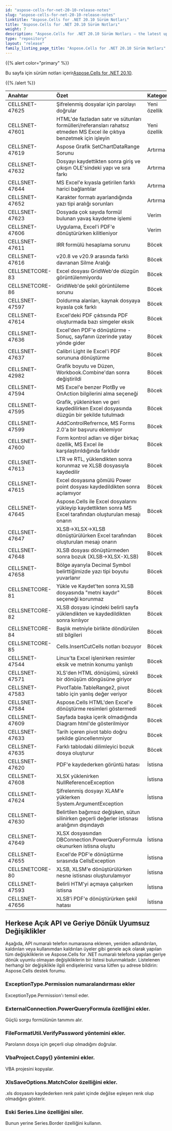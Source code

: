 ```yaml
---
id: "aspose-cells-for-net-20-10-release-notes"
slug: "aspose-cells-for-net-20-10-release-notes"
linktitle: "Aspose.Cells for .NET 20.10 Sürüm Notları"
title: "Aspose.Cells for .NET 20.10 Sürüm Notları"
weight: 7
description: "Aspose.Cells for .NET 20.10 Sürüm Notları – the latest updates and fixes."
type: "repository"
layout: "release"
family_listing_page_title: "Aspose.Cells for .NET 20.10 Sürüm Notları"
---
```

{{% alert color="primary" %}}

 Bu sayfa için sürüm notları içerir[Aspose.Cells for .NET 20.10](https://www.nuget.org/packages/Aspose.Cells/20.10.0).

{{% /alert %}}

|**Anahtar**|**Özet**|**Kategori**|
|:- |:- |:- |
|CELLSNET-47625|Şifrelenmiş dosyalar için parolayı doğrular|Yeni özellik|
|CELLSNET-47601|HTML'de fazladan satır ve sütunları formülleri/referansları rahatsız etmeden MS Excel ile çıktıya benzetmek için işleyin|Yeni özellik|
|CELLSNET-47619|Aspose Grafik SetChartDataRange Sorunu|Artırma|
|CELLSNET-47632|Dosyayı kaydettikten sonra giriş ve çıkışın OLE'sindeki yapı ve sıra farkı|Artırma|
|CELLSNET-47644|MS Excel'e kıyasla getirilen farklı harici bağlantılar|Artırma|
|CELLSNET-47652|Karakter formatı ayarlandığında yazı tipi aralığı sorunları|Artırma|
|CELLSNET-47623|Dosyada çok sayıda formül bulunan yavaş kaydetme işlemi|Verim|
|CELLSNET-47606|Uygulama, Excel'i PDF'e dönüştürürken kilitleniyor|Verim|
|CELLSNET-47611|IRR formülü hesaplama sorunu|Böcek|
|CELLSNET-47616|v20.8 ve v20.9 arasında farklı davranan Silme Aralığı|Böcek|
|CELLSNETCORE-83|Excel dosyası GridWeb'de düzgün görüntülenmiyordu|Böcek|
|CELLSNETCORE-86|GridWeb'de şekil görüntüleme sorunu|Böcek|
|CELLSNET-47597|Doldurma alanları, kaynak dosyaya kıyasla çok farklı|Böcek|
|CELLSNET-47614|Excel'deki PDF çıktısında PDF oluşturmada bazı simgeler eksik|Böcek|
|CELLSNET-47636|Excel'den PDF'e dönüştürme - Sonuç, sayfanın üzerinde yatay yönde gider|Böcek|
|CELLSNET-47637|Calibri Light ile Excel'i PDF sorununa dönüştürme|Böcek|
|CELLSNET-42982|Grafik boyutu ve Düzen, Workbook.Combine'dan sonra değiştirildi|Böcek|
|CELLSNET-47594|MS Excel'e benzer PlotBy ve OnAction bilgilerini alma seçeneği|Böcek|
|CELLSNET-47595|Grafik, yüklenirken ve geri kaydedilirken Excel dosyasında düzgün bir şekilde tutulmadı|Böcek|
|CELLSNET-47599|AddControlRefrernce, MS Forms 2.0'a bir başvuru eklemiyor|Böcek|
|CELLSNET-47600|Form kontrol adları ve diğer birkaç özellik, MS Excel ile karşılaştırıldığında farklıdır|Böcek|
|CELLSNET-47613|LTR ve RTL, yüklendikten sonra korunmaz ve XLSB dosyasıyla kaydedilir|Böcek|
|CELLSNET-47615|Excel dosyasına gömülü Power point dosyası kaydedildikten sonra açılamıyor|Böcek|
|CELLSNET-47645|Aspose.Cells ile Excel dosyalarını yükleyip kaydettikten sonra MS Excel tarafından oluşturulan mesajı onarın|Böcek|
|CELLSNET-47647|XLSB->XLSX->XLSB dönüştürülürken Excel tarafından oluşturulan mesajı onarın|Böcek|
|CELLSNET-47648|XLSB dosyası dönüştürmeden sonra bozuk (XLSB->XLSX-XLSB)|Böcek|
|CELLSNET-47658|Bölge ayarıyla Decimal Symbol belirttiğimizde yazı tipi boyutu yuvarlanır|Böcek|
|CELLSNETCORE-81|Yükle ve Kaydet'ten sonra XLSB dosyasında "metni kaydır" seçeneği korunmaz|Böcek|
|CELLSNETCORE-82|XLSB dosyası içindeki belirli sayfa yüklendikten ve kaydedildikten sonra kırılıyor|Böcek|
|CELLSNETCORE-84|Başlık metniyle birlikte döndürülen stil bilgileri|Böcek|
|CELLSNETCORE-85|Cells.InsertCutCells notları bozuyor|Böcek|
|CELLSNET-47544|Linux'ta Excel işlenirken resimler eksik ve metnin konumu yanlıştı|Böcek|
|CELLSNET-47571|XLS'den HTML dönüşümü, sürekli bir dönüşüm döngüsüne giriyor|Böcek|
|CELLSNET-47583|PivotTable.TableRange2, pivot tablo için yanlış değer veriyor|Böcek|
|CELLSNET-47584|Aspose.Cells HTML'den Excel'e dönüştürme resimleri göstermedi|Böcek|
|CELLSNET-47609|Sayfada başka içerik olmadığında Diagram html'de gösterilmiyor|Böcek|
|CELLSNET-47633|Tarih içeren pivot tablo doğru şekilde güncellenmiyor|Böcek|
|CELLSNET-47635|Farklı tablodaki dilimleyici bozuk dosya oluşturur|Böcek|
|CELLSNET-47620|PDF'e kaydederken görüntü hatası|İstisna|
|CELLSNET-47608|XLSX yüklenirken NullReferenceException|İstisna|
|CELLSNET-47624|Şifrelenmiş dosyayı XLAM'e yüklerken System.ArgumentException|İstisna|
|CELLSNET-47630|Belirtilen bağımsız değişken, sütun silinirken geçerli değerler istisnası aralığının dışındaydı|İstisna|
|CELLSNET-47649|XLSX dosyasından DBConnection.PowerQueryFormula okunurken istisna oluştu|İstisna|
|CELLSNET-47655|Excel'de PDF'e dönüştürme sırasında CellsException|İstisna|
|CELLSNETCORE-80|XLSB, XLSM'e dönüştürülürken nesne istisnası oluşturulamıyor|İstisna|
|CELLSNET-47593|Belirli HTM'yi açmaya çalışırken istisna|İstisna|
|CELLSNET-47656|XLSB'i PDF'e dönüştürürken şekil hatası|İstisna|

## **Herkese Açık API ve Geriye Dönük Uyumsuz Değişiklikler**

Aşağıda, API numaralı telefon numarasına eklenen, yeniden adlandırılan, kaldırılan veya kullanımdan kaldırılan üyeler gibi genele açık olarak yapılan tüm değişikliklerin ve Aspose.Cells for .NET numaralı telefona yapılan geriye dönük uyumlu olmayan değişikliklerin bir listesi bulunmaktadır. Listelenen herhangi bir değişiklikle ilgili endişeleriniz varsa lütfen şu adrese bildirin: Aspose.Cells destek forumu.

### **ExceptionType.Permission numaralandırması ekler**

ExceptionType.Permission'ı temsil eder.

### **ExternalConnection.PowerQueryFormula özelliğini ekler.**

Güçlü sorgu formülünün tanımını alır.

### **FileFormatUtil.VerifyPassword yöntemini ekler.**

Parolanın dosya için geçerli olup olmadığını doğrular.

### **VbaProject.Copy() yöntemini ekler.**

VBA projesini kopyalar.

### **XlsSaveOptions.MatchColor özelliğini ekler.**

.xls dosyasını kaydederken renk palet içinde değilse eşleşen renk olup olmadığını gösterir.

### **Eski Series.Line özelliğini siler.**

Bunun yerine Series.Border özelliğini kullanın.

